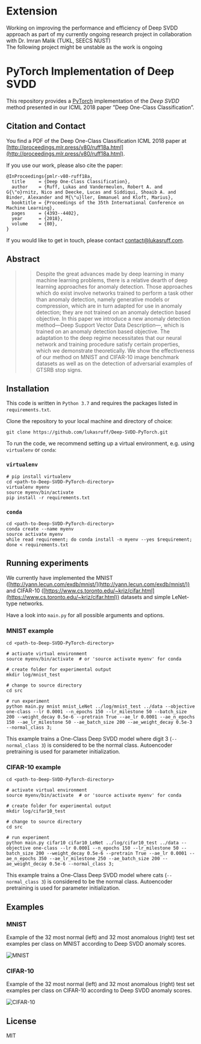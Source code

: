 # Extension
Working on improving the performance and efficiency of Deep SVDD approach as part of my currently ongoing research project in collaboration with Dr. Imran Malik (TUKL, SEECS NUST)  
The following project might be unstable as the work is ongoing

# PyTorch Implementation of Deep SVDD
This repository provides a [PyTorch](https://pytorch.org/) implementation of the *Deep SVDD* method presented in our
ICML 2018 paper ”Deep One-Class Classification”.


## Citation and Contact
You find a PDF of the Deep One-Class Classification ICML 2018 paper at 
[http://proceedings.mlr.press/v80/ruff18a.html](http://proceedings.mlr.press/v80/ruff18a.html).

If you use our work, please also cite the paper:
```
@InProceedings{pmlr-v80-ruff18a,
  title     = {Deep One-Class Classification},
  author    = {Ruff, Lukas and Vandermeulen, Robert A. and G{\"o}rnitz, Nico and Deecke, Lucas and Siddiqui, Shoaib A. and Binder, Alexander and M{\"u}ller, Emmanuel and Kloft, Marius},
  booktitle = {Proceedings of the 35th International Conference on Machine Learning},
  pages     = {4393--4402},
  year      = {2018},
  volume    = {80},
}
```

If you would like to get in touch, please contact [contact@lukasruff.com](mailto:contact@lukasruff.com).


## Abstract
> > Despite the great advances made by deep learning in many machine learning problems, there is a relative dearth of 
> > deep learning approaches for anomaly detection. Those approaches which do exist involve networks trained to perform 
> > a task other than anomaly detection, namely generative models or compression, which are in turn adapted for use in 
> > anomaly detection; they are not trained on an anomaly detection based objective. In this paper we introduce a new 
> > anomaly detection method—Deep Support Vector Data Description—, which is trained on an anomaly detection based
> > objective. The adaptation to the deep regime necessitates that our neural network and training procedure satisfy 
> > certain properties, which we demonstrate theoretically. We show the effectiveness of our method on MNIST and
> > CIFAR-10 image benchmark datasets as well as on the detection of adversarial examples of GTSRB stop signs.


## Installation
This code is written in `Python 3.7` and requires the packages listed in `requirements.txt`.

Clone the repository to your local machine and directory of choice:
```
git clone https://github.com/lukasruff/Deep-SVDD-PyTorch.git
```

To run the code, we recommend setting up a virtual environment, e.g. using `virtualenv` or `conda`:

### `virtualenv`
```
# pip install virtualenv
cd <path-to-Deep-SVDD-PyTorch-directory>
virtualenv myenv
source myenv/bin/activate
pip install -r requirements.txt
```

### `conda`
```
cd <path-to-Deep-SVDD-PyTorch-directory>
conda create --name myenv
source activate myenv
while read requirement; do conda install -n myenv --yes $requirement; done < requirements.txt
```


## Running experiments

We currently have implemented the MNIST ([http://yann.lecun.com/exdb/mnist/](http://yann.lecun.com/exdb/mnist/)) and 
CIFAR-10 ([https://www.cs.toronto.edu/~kriz/cifar.html](https://www.cs.toronto.edu/~kriz/cifar.html)) datasets and 
simple LeNet-type networks.

Have a look into `main.py` for all possible arguments and options.

### MNIST example
```
cd <path-to-Deep-SVDD-PyTorch-directory>

# activate virtual environment
source myenv/bin/activate  # or 'source activate myenv' for conda

# create folder for experimental output
mkdir log/mnist_test

# change to source directory
cd src

# run experiment
python main.py mnist mnist_LeNet ../log/mnist_test ../data --objective one-class --lr 0.0001 --n_epochs 150 --lr_milestone 50 --batch_size 200 --weight_decay 0.5e-6 --pretrain True --ae_lr 0.0001 --ae_n_epochs 150 --ae_lr_milestone 50 --ae_batch_size 200 --ae_weight_decay 0.5e-3 --normal_class 3;
```
This example trains a One-Class Deep SVDD model where digit 3 (`--normal_class 3`) is considered to be the normal class. Autoencoder
pretraining is used for parameter initialization.

### CIFAR-10 example
```
cd <path-to-Deep-SVDD-PyTorch-directory>

# activate virtual environment
source myenv/bin/activate  # or 'source activate myenv' for conda

# create folder for experimental output
mkdir log/cifar10_test

# change to source directory
cd src

# run experiment
python main.py cifar10 cifar10_LeNet ../log/cifar10_test ../data --objective one-class --lr 0.0001 --n_epochs 150 --lr_milestone 50 --batch_size 200 --weight_decay 0.5e-6 --pretrain True --ae_lr 0.0001 --ae_n_epochs 350 --ae_lr_milestone 250 --ae_batch_size 200 --ae_weight_decay 0.5e-6 --normal_class 3;
```
This example trains a One-Class Deep SVDD model where cats (`--normal_class 3`) is considered to be the normal class. 
Autoencoder pretraining is used for parameter initialization.


## Examples

### MNIST
Example of the 32 most normal (left) and 32 most anomalous (right) test set examples per class on MNIST according to 
Deep SVDD anomaly scores.

![MNIST](imgs/mnist.png?raw=true "MNIST")

### CIFAR-10
Example of the 32 most normal (left) and 32 most anomalous (right) test set examples per class on CIFAR-10 according to 
Deep SVDD anomaly scores.

![CIFAR-10](imgs/cifar10.png?raw=true "CIFAR-10")


## License
MIT
